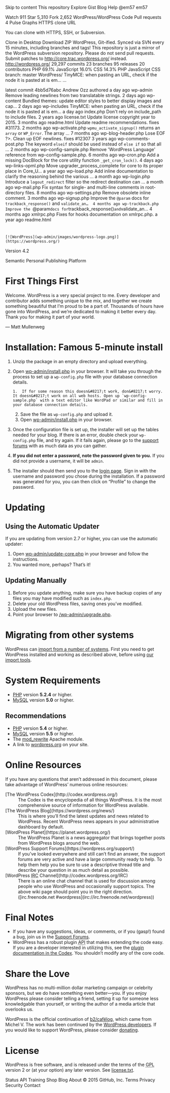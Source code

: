 Skip to content
 This repository
Explore
Gist
Blog
Help
@em57 em57

 Watch 911
  Star 5,310
  Fork 2,652
WordPress/WordPress
 Code
 Pull requests 4
 Pulse
 Graphs
HTTPS clone URL

You can clone with HTTPS, SSH, or Subversion. 

 Clone in Desktop  Download ZIP
WordPress, Git-ified. Synced via SVN every 15 minutes, including branches and tags! This repository is just a mirror of the WordPress subversion repository. Please do not send pull requests. Submit patches to http://core.trac.wordpress.org/ instead. 
http://wordpress.org/
 29,297 commits
 23 branches
 95 releases
 20 contributors
 PHP 69.1%	 JavaScript 16.0%	 CSS 14.3%
PHP	JavaScript	CSS
 branch: master WordPress/ 
TinyMCE: when pasting an URL, check if the node it is pasted at is em… …

latest commit 4bb5d76abc
 Andrew Ozz authored a day ago
wp-admin	Remove leading newlines from two translatable strings.	2 days ago
wp-content	Bundled themes: update editor styles to better display images and cap…	2 days ago
wp-includes	TinyMCE: when pasting an URL, check if the node it is pasted at is em…	a day ago
index.php	Don't rely on include_path to include files.	2 years ago
license.txt	Update license copyright year to 2015.	3 months ago
readme.html	Update readme recommendations. fixes #31173.	2 months ago
wp-activate.php	`wpmu_activate_signup()` returns an `array` or `WP_Error`. The array …	7 months ago
wp-blog-header.php	Lose EOF ?>. Clean up EOF newlines. fixes #12307	3 years ago
wp-comments-post.php	The keyword `elseif` should be used instead of `else if` so that all …	2 months ago
wp-config-sample.php	Remove 'WordPress Language' reference from wp-config-sample.php.	6 months ago
wp-cron.php	Add a missing DocBlock for the core utility function `_get_cron_lock()`.	4 days ago
wp-links-opml.php	Move upgrader_process_complete for core to its proper place in Core_U…	a year ago
wp-load.php	Add inline documentation to clarify the reasoning behind the various …	a month ago
wp-login.php	Introduce a `logout_redirect` filter so the redirect destination can …	a month ago
wp-mail.php	Fix syntax for single- and multi-line comments in root-directory files.	8 months ago
wp-settings.php	Remove obsolete inline comment.	3 months ago
wp-signup.php	Improve the `@param` docs for `trackback_response()` and `validate_an…	4 months ago
wp-trackback.php	Improve the `@param` docs for `trackback_response()` and `validate_an…	4 months ago
xmlrpc.php	Fixes for hooks documentation on xmlrpc.php.	a year ago
 readme.html
<!DOCTYPE html>
<html>
<head>
	<meta name="viewport" content="width=device-width" />
	<meta http-equiv="Content-Type" content="text/html; charset=utf-8" />
	<title>WordPress &#8250; ReadMe</title>
	<link rel="stylesheet" href="wp-admin/css/install.css?ver=20100228" type="text/css" />
</head>
<body>

# 
	[![WordPress](wp-admin/images/wordpress-logo.png)](https://wordpress.org/)

 Version 4.2

Semantic Personal Publishing Platform

# First Things First

Welcome. WordPress is a very special project to me. Every developer and contributor adds something unique to the mix, and together we create something beautiful that I&#8217;m proud to be a part of. Thousands of hours have gone into WordPress, and we&#8217;re dedicated to making it better every day. Thank you for making it part of your world.

&#8212; Matt Mullenweg

# Installation: Famous 5-minute install

1.  Unzip the package in an empty directory and upload everything.
2.  Open <span class="file">[wp-admin/install.php](wp-admin/install.php)</span> in your browser. It will take you through the process to set up a `wp-config.php` file with your database connection details.

        1.  If for some reason this doesn&#8217;t work, don&#8217;t worry. It doesn&#8217;t work on all web hosts. Open up `wp-config-sample.php` with a text editor like WordPad or similar and fill in your database connection details.
    2.  Save the file as `wp-config.php` and upload it.
    3.  Open <span class="file">[wp-admin/install.php](wp-admin/install.php)</span> in your browser.
3.  Once the configuration file is set up, the installer will set up the tables needed for your blog. If there is an error, double check your `wp-config.php` file, and try again. If it fails again, please go to the [support forums](https://wordpress.org/support/ "WordPress support") with as much data as you can gather.
4.  **If you did not enter a password, note the password given to you.** If you did not provide a username, it will be `admin`.
5.  The installer should then send you to the [login page](wp-login.php). Sign in with the username and password you chose during the installation. If a password was generated for you, you can then click on &#8220;Profile&#8221; to change the password.

# Updating

## Using the Automatic Updater

If you are updating from version 2.7 or higher, you can use the automatic updater:

1.  Open <span class="file">[wp-admin/update-core.php](wp-admin/update-core.php)</span> in your browser and follow the instructions.
2.  You wanted more, perhaps? That&#8217;s it!

## Updating Manually

1.  Before you update anything, make sure you have backup copies of any files you may have modified such as `index.php`.
2.  Delete your old WordPress files, saving ones you&#8217;ve modified.
3.  Upload the new files.
4.  Point your browser to <span class="file">[/wp-admin/upgrade.php](wp-admin/upgrade.php).</span>

# Migrating from other systems

WordPress can [import from a number of systems](http://codex.wordpress.org/Importing_Content). First you need to get WordPress installed and working as described above, before using [our import tools](wp-admin/import.php "Import to WordPress").

# System Requirements

*   [PHP](http://php.net/) version **5.2.4** or higher.
*   [MySQL](http://www.mysql.com/) version **5.0** or higher.

## Recommendations

*   [PHP](http://php.net/) version **5.4** or higher.
*   [MySQL](http://www.mysql.com/) version **5.5** or higher.
*   The [mod_rewrite](http://httpd.apache.org/docs/2.2/mod/mod_rewrite.html) Apache module.
*   A link to [wordpress.org](https://wordpress.org/) on your site.

# Online Resources

If you have any questions that aren&#8217;t addressed in this document, please take advantage of WordPress&#8217; numerous online resources:

<dl>
	<dt>[The WordPress Codex](http://codex.wordpress.org/)</dt>
		<dd>The Codex is the encyclopedia of all things WordPress. It is the most comprehensive source of information for WordPress available.</dd>
	<dt>[The WordPress Blog](https://wordpress.org/news/)</dt>
		<dd>This is where you&#8217;ll find the latest updates and news related to WordPress. Recent WordPress news appears in your administrative dashboard by default.</dd>
	<dt>[WordPress Planet](https://planet.wordpress.org/)</dt>
		<dd>The WordPress Planet is a news aggregator that brings together posts from WordPress blogs around the web.</dd>
	<dt>[WordPress Support Forums](https://wordpress.org/support/)</dt>
		<dd>If you&#8217;ve looked everywhere and still can&#8217;t find an answer, the support forums are very active and have a large community ready to help. To help them help you be sure to use a descriptive thread title and describe your question in as much detail as possible.</dd>
	<dt>[WordPress <abbr title="Internet Relay Chat">IRC</abbr> Channel](http://codex.wordpress.org/IRC)</dt>
		<dd>There is an online chat channel that is used for discussion among people who use WordPress and occasionally support topics. The above wiki page should point you in the right direction. ([irc.freenode.net #wordpress](irc://irc.freenode.net/wordpress))</dd>
</dl>

# Final Notes

*   If you have any suggestions, ideas, or comments, or if you (gasp!) found a bug, join us in the [Support Forums](https://wordpress.org/support/).
*   WordPress has a robust plugin <abbr title="application programming interface">API</abbr> that makes extending the code easy. If you are a developer interested in utilizing this, see the [plugin documentation in the Codex](http://codex.wordpress.org/Plugin_API "WordPress plugin API"). You shouldn&#8217;t modify any of the core code.

# Share the Love

WordPress has no multi-million dollar marketing campaign or celebrity sponsors, but we do have something even better&#8212;you. If you enjoy WordPress please consider telling a friend, setting it up for someone less knowledgable than yourself, or writing the author of a media article that overlooks us.

WordPress is the official continuation of [b2/caf&#233;log](http://cafelog.com/), which came from Michel V. The work has been continued by the [WordPress developers](https://wordpress.org/about/). If you would like to support WordPress, please consider [donating](https://wordpress.org/donate/ "Donate to WordPress").

# License

WordPress is free software, and is released under the terms of the <abbr title="GNU General Public License">GPL</abbr> version 2 or (at your option) any later version. See [license.txt](license.txt).

</body>
</html>
Status API Training Shop Blog About
© 2015 GitHub, Inc. Terms Privacy Security Contact
